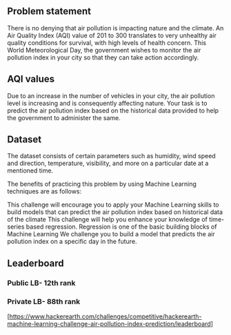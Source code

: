 ## Problem statement

There is no denying that air pollution is impacting nature and the climate. An Air Quality Index (AQI) value of 201 to 300 translates to very unhealthy air quality conditions for survival, with high levels of health concern. This World Meteorological Day, the government wishes to monitor the air pollution index in your city so that they can take action accordingly.

## AQI values

Due to an increase in the number of vehicles in your city, the air pollution level is increasing and is consequently affecting nature. Your task is to predict the air pollution index based on the historical data provided to help the government to administer the same.

## Dataset

The dataset consists of certain parameters such as humidity, wind speed and direction, temperature, visibility, and more on a particular date at a mentioned time.

The benefits of practicing this problem by using Machine Learning techniques are as follows:

This challenge will encourage you to apply your Machine Learning skills to build models that can predict the air pollution index based on historical data of the climate
This challenge will help you enhance your knowledge of time-series based regression. Regression is one of the basic building blocks of Machine Learning
We challenge you to build a model that predicts the air pollution index on a specific day in the future.

## Leaderboard
### Public LB- 12th rank
### Private LB- 88th rank
[https://www.hackerearth.com/challenges/competitive/hackerearth-machine-learning-challenge-air-pollution-index-prediction/leaderboard]
